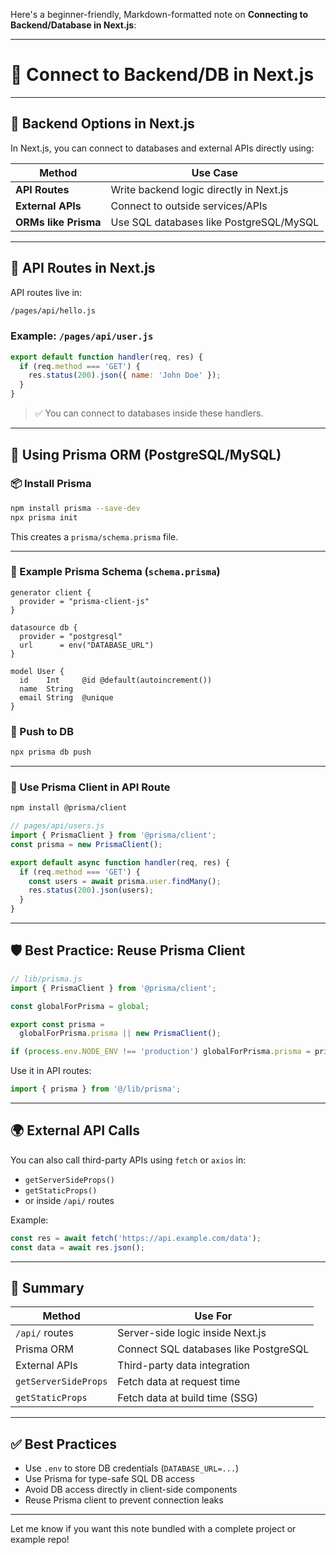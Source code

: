 Here's a beginner-friendly, Markdown-formatted note on **Connecting to Backend/Database in Next.js**:

---

# 🔗 Connect to Backend/DB in Next.js

---

## 🧾 Backend Options in Next.js

In Next.js, you can connect to databases and external APIs directly using:

| Method               | Use Case                                |
| -------------------- | --------------------------------------- |
| **API Routes**       | Write backend logic directly in Next.js |
| **External APIs**    | Connect to outside services/APIs        |
| **ORMs like Prisma** | Use SQL databases like PostgreSQL/MySQL |

---

## 📂 API Routes in Next.js

API routes live in:

```bash
/pages/api/hello.js
```

### Example: `/pages/api/user.js`

```js
export default function handler(req, res) {
  if (req.method === 'GET') {
    res.status(200).json({ name: 'John Doe' });
  }
}
```

> ✅ You can connect to databases inside these handlers.

---

## 🧩 Using Prisma ORM (PostgreSQL/MySQL)

### 📦 Install Prisma

```bash
npm install prisma --save-dev
npx prisma init
```

This creates a `prisma/schema.prisma` file.

---

### 🧱 Example Prisma Schema (`schema.prisma`)

```prisma
generator client {
  provider = "prisma-client-js"
}

datasource db {
  provider = "postgresql"
  url      = env("DATABASE_URL")
}

model User {
  id    Int     @id @default(autoincrement())
  name  String
  email String  @unique
}
```

### 🔄 Push to DB

```bash
npx prisma db push
```

---

### 🔧 Use Prisma Client in API Route

```bash
npm install @prisma/client
```

```js
// pages/api/users.js
import { PrismaClient } from '@prisma/client';
const prisma = new PrismaClient();

export default async function handler(req, res) {
  if (req.method === 'GET') {
    const users = await prisma.user.findMany();
    res.status(200).json(users);
  }
}
```

---

## 🛡️ Best Practice: Reuse Prisma Client

```js
// lib/prisma.js
import { PrismaClient } from '@prisma/client';

const globalForPrisma = global;

export const prisma =
  globalForPrisma.prisma || new PrismaClient();

if (process.env.NODE_ENV !== 'production') globalForPrisma.prisma = prisma;
```

Use it in API routes:

```js
import { prisma } from '@/lib/prisma';
```

---

## 🌍 External API Calls

You can also call third-party APIs using `fetch` or `axios` in:

* `getServerSideProps()`
* `getStaticProps()`
* or inside `/api/` routes

Example:

```js
const res = await fetch('https://api.example.com/data');
const data = await res.json();
```

---

## 🧠 Summary

| Method               | Use For                               |
| -------------------- | ------------------------------------- |
| `/api/` routes       | Server-side logic inside Next.js      |
| Prisma ORM           | Connect SQL databases like PostgreSQL |
| External APIs        | Third-party data integration          |
| `getServerSideProps` | Fetch data at request time            |
| `getStaticProps`     | Fetch data at build time (SSG)        |

---

## ✅ Best Practices

* Use `.env` to store DB credentials (`DATABASE_URL=...`)
* Use Prisma for type-safe SQL DB access
* Avoid DB access directly in client-side components
* Reuse Prisma client to prevent connection leaks

---

Let me know if you want this note bundled with a complete project or example repo!
